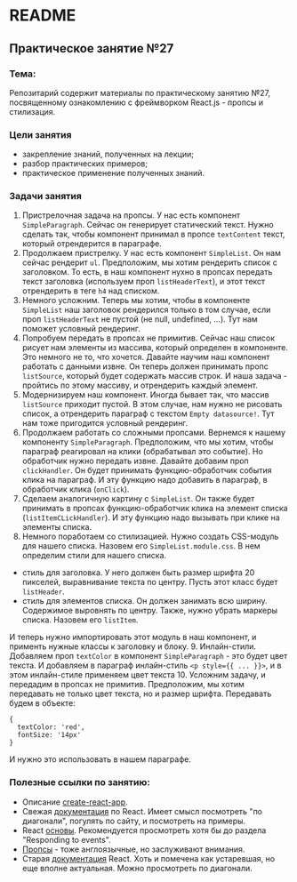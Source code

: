 # README

## Практическое занятие №27

### Тема:

Репозитарий содержит материалы по практическому занятию №27, посвященному ознакомлению с фреймворком React.js - пропсы и стилизация.

### Цели занятия
- закрепление знаний, полученных на лекции;
- разбор практических примеров;
- практическое применение полученных знаний.

### Задачи занятия
1. Пристрелочная задача на пропсы. У нас есть компонент `SimpleParagraph`. Сейчас он генерирует статический текст. Нужно сделать так, чтобы компонент принимал в пропсе `textContent` текст, который отрендерится в параграфе.
2. Продолжаем пристрелку. У нас есть компонент `SimpleList`. Он нам сейчас рендерит `ul`. Предположим, мы хотим рендерить список с заголовком. То есть, в наш компонент нухно в пропсах передать текст заголовка (используем проп `listHeaderText`), и этот текст отрендерить в теге `h4` над списком.
3. Немного усложним. Теперь мы хотим, чтобы в компоненте `SimpleList` наш заголовок рендерился только в том случае, если проп `listHeaderText` не пустой (не null, undefined, ...). Тут нам поможет условный рендеринг.
4. Попробуем передать в пропсах не примитив. Сейчас наш список рисует нам элементы из массива, который определен в компоненте. Это немного не то, что хочется. Давайте научим наш компонент работать с данными извне. Он теперь должен принимать пропс `listSource`, который будет содержать массив строк. И наша задача - пройтись по этому массиву, и отрендерить каждый элемент.
5. Модернизируем наш компонент. Иногда бывает так, что массив `listSource` приходит пустой. В этом случае, нам нужно не рисовать список, а отрендерить параграф с текстом `Empty datasource!`. Тут нам тоже пригодится условный рендеринг.
6. Продолжаем работать со сложными пропсами. Вернемся к нашему компоненту `SimpleParagraph`. Предположим, что мы хотим, чтобы параграф реагировал на клики (обрабатывал это событие). Но обработчик нужно передать извне. Давайте добавим проп `clickHandler`. Он будет принимать функцию-обработчик события клика на параграф. И эту функцию надо добавить в параграф, в обработчик клика (`onClick`).
7. Сделаем аналогичную картину с `SimpleList`. Он также будет принимать в пропсах функцию-обработчик клика на элемент списка (`listItemCLickHandler`). И эту функцию надо вызывать при клике на элементы списка.
8. Немного поработаем со стилизацией. Нужно создать CSS-модуль для нашего списка. Назовем его `SimpleList.module.css`. В нем определим стили для нашего списка.
 - стиль для заголовка. У него должен быть размер шрифта 20 пикселей, выравнивание текста по центру. Пусть этот класс будет `listHeader`.
 - стиль для элементов списка. Он должен занимать всю ширину. Содержимое выровнять по центру. Также, нужно убрать маркеры списка. Назовем его `listItem`.

И теперь нужно импортировать этот модуль в наш компонент, и применть нужные классы к заголовку и блоку.
9. Инлайн-стили. Добавляем проп `textColor` в компонент `SimpleParagraph` - это будет цвет текста. И добавляем в параграф инлайн-стиль `<p style={{ ... }}>`, и в этом инлайн-стиле применяем цвет текста
10. Усложним задачу, и передадим в пропсах не примитив. Предположим, мы хотим передавать не только цвет текста, но и размер шрифта. Передавать будем в объекте:
```
{
  textColor: 'red',
  fontSize: '14px'
}
```
И нужно это использовать в нашем параграфе.

### Полезные ссылки по занятию:
 - Описание [create-react-app](https://create-react-app.dev/).
 - Свежая [документация](https://react.dev/) по React. Имеет смысл посмотреть "по диагонали", погулять по сайту, и посмотреть на примеры.
 - React [основы](https://react.dev/learn). Рекомендуется просмотреть хотя бы до раздела "Responding to events".
 - [Пропсы](https://www.w3schools.com/react/react_props.asp) - тоже англоязычные, но заслуживают внимания.
 - Старая [документация](https://legacy.reactjs.org/docs/components-and-props.html) React. Хоть и помечена как устаревшая, но еще вполне актуальная. Можно просмотреть по диагонали.